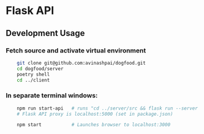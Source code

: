 # Flask API

## Development Usage
### Fetch source and activate virtual environment
```sh
    git clone git@github.com:avinashpai/dogfood.git
    cd dogfood/server
    poetry shell
    cd ../client
```
### In separate terminal windows:
```sh
    npm run start-api   # runs "cd ../server/src && flask run --server app --debug"
    # Flask API proxy is localhost:5000 (set in package.json)
```
```sh
    npm start           # Launches browser to localhost:3000
```